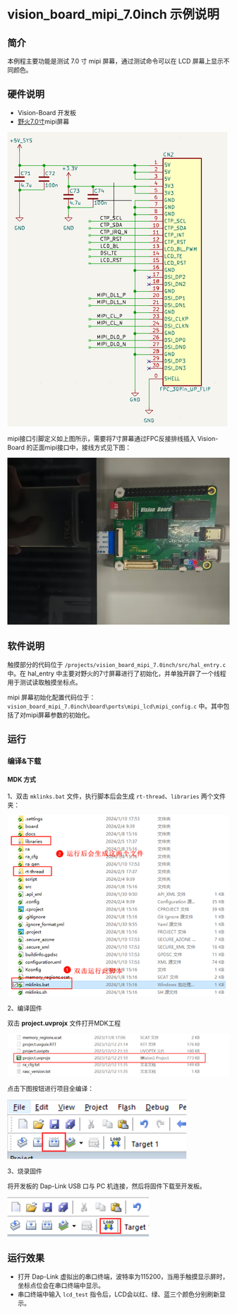 # vision_board_mipi_7.0inch 示例说明

## 简介

本例程主要功能是测试 7.0 寸 mipi 屏幕，通过测试命令可以在 LCD 屏幕上显示不同颜色。

## 硬件说明

* Vision-Board 开发板
* [野火7.0寸](https://doc.embedfire.com/products/link/zh/latest/module/screen/ebf_lcd_mipi_5.5_7_10.1.html#mipi-7)mipi屏幕

![](docs/picture/shc.png)

mipi接口引脚定义如上图所示，需要将7寸屏幕通过FPC反接排线插入 Vision-Board 的正面mipi接口中，接线方式见下图：

![](docs/picture/1.jpg)

## 软件说明

触摸部分的代码位于 `/projects/vision_board_mipi_7.0inch/src/hal_entry.c` 中。在 hal_entry 中主要对野火的7寸屏幕进行了初始化，并单独开辟了一个线程用于测试读取触摸坐标点。

mipi 屏幕初始化配置代码位于： `vision_board_mipi_7.0inch\board\ports\mipi_lcd\mipi_config.c` 中。其中包括了对mipi屏幕参数的初始化。

## 运行

### 编译&下载

#### MDK 方式

1、双击 `mklinks.bat` 文件，执行脚本后会生成 `rt-thread`、`libraries` 两个文件夹：

![](docs/picture/mklinks.png)

2、编译固件

双击 **project.uvprojx** 文件打开MDK工程

![](docs/picture/uvprojx.png)

点击下图按钮进行项目全编译：

![](docs/picture/build.png)

3、烧录固件

将开发板的 Dap-Link USB 口与 PC 机连接，然后将固件下载至开发板。

![](docs/picture/download.png)

## 运行效果

* 打开 Dap-Link 虚拟出的串口终端，波特率为115200，当用手触摸显示屏时，坐标点位会在串口终端中显示。
* 串口终端中输入 `lcd_test` 指令后，LCD会以红、绿、蓝三个颜色分别刷新显示。
